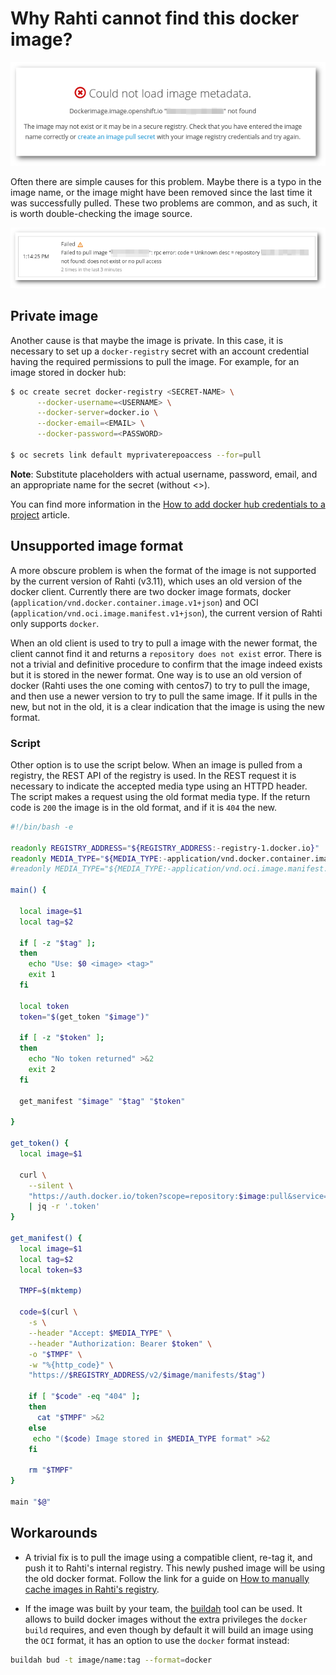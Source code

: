 # Why Rahti cannot find this docker image?

![Could not load image](img/Could_not_load_image_metadata.png)

Often there are simple causes for this problem. Maybe there is a typo in the image name, or the image might have been removed since the last time it was successfully pulled. These two problems are common, and as such, it is worth double-checking the image source.

![Failed to pull image](img/Failed_to_pull_image.png)

## Private image

Another cause is that maybe the image is private. In this case, it is necessary to set up a `docker-registry` secret with an account credential having the required permissions to pull the image. For example, for an image stored in docker hub:

```bash
$ oc create secret docker-registry <SECRET-NAME> \
      --docker-username=<USERNAME> \
      --docker-server=docker.io \
      --docker-email=<EMAIL> \
      --docker-password=<PASSWORD>

$ oc secrets link default myprivaterepoaccess --for=pull
```

**Note**: Substitute placeholders with actual username, password, email, and an appropriate name for the secret (without <>).

You can find more information in the [How to add docker hub credentials to a project](../../../cloud/rahti/tutorials/docker_hub_login/) article.

## Unsupported image format

A more obscure problem is when the format of the image is not supported by the current version of Rahti (v3.11), which uses an old version of the docker client. Currently there are two docker image formats, docker (`application/vnd.docker.container.image.v1+json`) and OCI (`application/vnd.oci.image.manifest.v1+json`), the current version of Rahti only supports `docker`.

When an old client is used to try to pull a image with the newer format, the client cannot find it and returns a `repository does not exist` error. There is not a trivial and definitive procedure to confirm that the image indeed exists but it is stored in the newer format. One way is to use an old version of docker (Rahti uses the one coming with centos7) to try to pull the image, and then use a newer version to try to pull the same image. If it pulls in the new, but not in the old, it is a clear indication that the image is using the new format.

### Script

Other option is to use the script below. When an image is pulled from a registry, the REST API of the registry is used. In the REST request it is necessary to indicate the accepted media type using an HTTPD header. The script makes a request using the old format media type. If the return code is `200` the image is in the old format, and if it is `404` the new.

```bash
#!/bin/bash -e

readonly REGISTRY_ADDRESS="${REGISTRY_ADDRESS:-registry-1.docker.io}"
readonly MEDIA_TYPE="${MEDIA_TYPE:-application/vnd.docker.container.image.v1+json}"
#readonly MEDIA_TYPE="${MEDIA_TYPE:-application/vnd.oci.image.manifest.v1+json}"

main() {

  local image=$1
  local tag=$2

  if [ -z "$tag" ];
  then
    echo "Use: $0 <image> <tag>"
    exit 1
  fi

  local token
  token="$(get_token "$image")"

  if [ -z "$token" ];
  then
    echo "No token returned" >&2
    exit 2
  fi

  get_manifest "$image" "$tag" "$token"

}

get_token() {
  local image=$1

  curl \
    --silent \
    "https://auth.docker.io/token?scope=repository:$image:pull&service=registry.docker.io" \
    | jq -r '.token'
}

get_manifest() {
  local image=$1
  local tag=$2
  local token=$3

  TMPF=$(mktemp)

  code=$(curl \
    -s \
    --header "Accept: $MEDIA_TYPE" \
    --header "Authorization: Bearer $token" \
    -o "$TMPF" \
    -w "%{http_code}" \
    "https://$REGISTRY_ADDRESS/v2/$image/manifests/$tag")

    if [ "$code" -eq "404" ];
    then
      cat "$TMPF" >&2
    else
     echo "($code) Image stored in $MEDIA_TYPE format" >&2
    fi

    rm "$TMPF"
}

main "$@"
```

## Workarounds

* A trivial fix is to pull the image using a compatible client, re-tag it, and push it to Rahti's internal registry. This newly pushed image will be using the old docker format. Follow the link for a guide on [How to manually cache images in Rahti's registry](../../../cloud/rahti/tutorials/docker_hub_manual_caching/).

* If the image was built by your team, the [buildah](https://buildah.io) tool can be used. It allows to build docker images without the extra privileges the `docker build` requires, and even though by default it will build an image using the `OCI` format, it has an option to use the `docker` format instead:

```bash
buildah bud -t image/name:tag --format=docker
```
